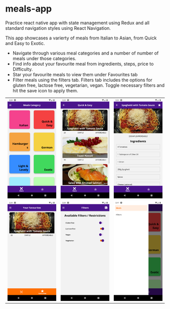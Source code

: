 # meals-app

Practice react native app with state management using Redux and all standard navigation styles using React Navigation.

This app showcases a varierty of meals from Italian to Asian, from Quick and Easy to Exotic.

- Navigate through various meal categories and a number of number of meals under those categories.
- Find info about your favourite meal from ingredients, steps, price to Difficulty.
- Star your favourite meals to view them under Favourites tab
- Filter meals using the filters tab. Filters tab includes the options for gluten free, lactose free, vegetarian, vegan. Toggle necessary filters and hit the save icon to apply them.

<div align="center">
<table>
  <tr>
    <td><img src="https://github.com/originalsidd/meals-app/blob/main/assets/a1.png" width="200" alt="a1"></td>
    <td><img src="https://github.com/originalsidd/meals-app/blob/main/assets/a2.png" width="200" alt="a2"></td>
    <td><img src="https://github.com/originalsidd/meals-app/blob/main/assets/a3.png" width="200" alt="a3"></td>
  </tr>
	<tr>
    <td><img src="https://github.com/originalsidd/meals-app/blob/main/assets/a4.png" width="200" alt="a4"></td>
    <td><img src="https://github.com/originalsidd/meals-app/blob/main/assets/a5.png" width="200" alt="a5"></td>
    <td><img src="https://github.com/originalsidd/meals-app/blob/main/assets/a6.png" width="200" alt="a5"></td>
	</tr>
</table>
</div>
